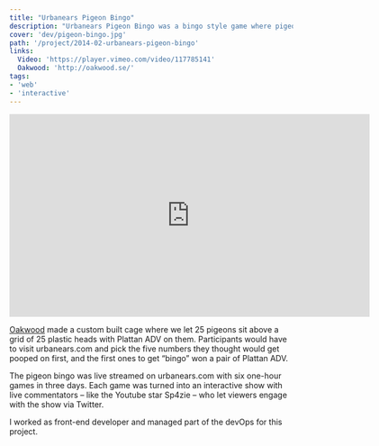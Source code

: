 ```yaml
---
title: "Urbanears Pigeon Bingo"
description: "Urbanears Pigeon Bingo was a bingo style game where pigeons shit on the washable headphones to call the numbers."
cover: 'dev/pigeon-bingo.jpg'
path: '/project/2014-02-urbanears-pigeon-bingo'
links:
  Video: 'https://player.vimeo.com/video/117785141'
  Oakwood: 'http://oakwood.se/'
tags:
- 'web'
- 'interactive'
---
```


<iframe src="https://player.vimeo.com/video/117785141?title=0&byline=0&portrait=0" width="640" height="360" frameborder="0" webkitallowfullscreen mozallowfullscreen allowfullscreen></iframe>

[Oakwood](http://oakwood.se/) made a custom built cage where we let 25 pigeons sit above a grid of 25 plastic heads with Plattan ADV on them. Participants would have to visit urbanears.com and pick the five numbers they thought would get pooped on first, and the first ones to get “bingo” won a pair of Plattan ADV.

The pigeon bingo was live streamed on urbanears.com with six one-hour games in three days. Each game was turned into an interactive show with live commentators – like the Youtube star Sp4zie – who let viewers engage with the show via Twitter.

I worked as front-end developer and managed part of the devOps for this project.
